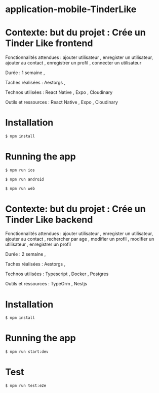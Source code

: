# application-mobile-TinderLike

# Contexte: but du projet :  Crée un Tinder Like frontend

Fonctionnalités attendues : ajouter utilisateur , enregister un utilisateur, ajouter au contact  ,  enregistrer un profil , connecter un utilisateur 

Durée : 1 semaine ,

Taches réalisées : Aestorgs ,

Technos utilisées : React Native , Expo , Cloudinary

Outils et ressources : React Native , Expo , Cloudinary

# Installation

```bash
$ npm install
```

# Running the app

```bash
$ npm run ios
```
```bash
$ npm run android
```
```bash
$ npm run web
```

# Contexte: but du projet : Crée un Tinder Like backend

Fonctionnalités attendues : ajouter utilisateur , enregister un utilisateur, ajouter au contact , rechercher par age , modifier un profil , modifier un utilisateur , enregistrer un profil

Durée : 2 semaine ,

Taches réalisées : Aestorgs ,

Technos utilisées : Typescript , Docker , Postgres

Outils et ressources : TypeOrm , Nestjs

# Installation
```bash
$ npm install
```

# Running the app

```bash
$ npm run start:dev
```

# Test
```bash
$ npm run test:e2e
```
